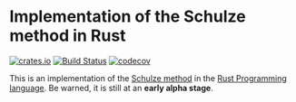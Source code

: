 # Implementation of the Schulze method in Rust

[![crates.io](https://meritbadge.herokuapp.com/schulze)](https://crates.io/crates/schulze)
[![Build Status](https://travis-ci.org/pgerber/schulze-rust.svg?branch=master)](https://travis-ci.org/pgerber/schulze-rust)
[![codecov](https://codecov.io/gh/pgerber/schulze-rust/branch/master/graph/badge.svg)](https://codecov.io/gh/pgerber/schulze-rust)

This is an implementation of the [Schulze method](https://en.wikipedia.org/wiki/Schulze_method)
in the [Rust Programming language](https://en.wikipedia.org/wiki/Rust_(programming_language)).
Be warned, it is still at an **early alpha stage**.
